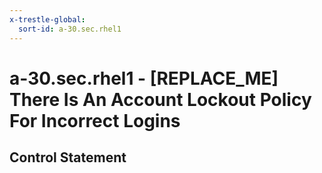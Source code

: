```yaml
---
x-trestle-global:
  sort-id: a-30.sec.rhel1
---
```


# a-30.sec.rhel1 - \[REPLACE_ME\] There Is An Account Lockout Policy For Incorrect Logins

## Control Statement
